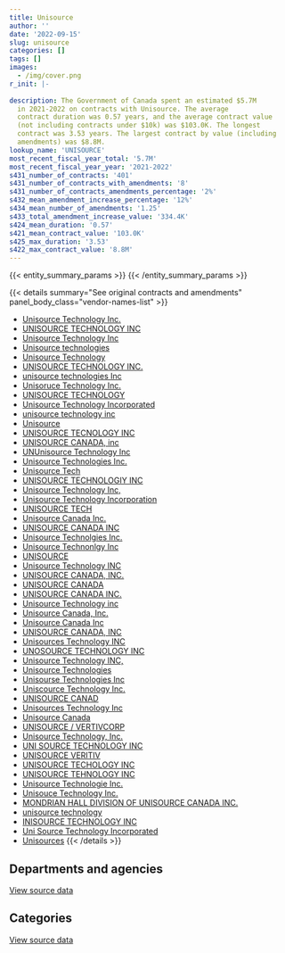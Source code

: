 ```yaml
---
title: Unisource
author: ''
date: '2022-09-15'
slug: unisource
categories: []
tags: []
images:
  - /img/cover.png
r_init: |-
  
description: The Government of Canada spent an estimated $5.7M
  in 2021-2022 on contracts with Unisource. The average
  contract duration was 0.57 years, and the average contract value
  (not including contracts under $10k) was $103.0K. The longest
  contract was 3.53 years. The largest contract by value (including
  amendments) was $8.8M.
lookup_name: 'UNISOURCE'
most_recent_fiscal_year_total: '5.7M'
most_recent_fiscal_year_year: '2021-2022'
s431_number_of_contracts: '401'
s431_number_of_contracts_with_amendments: '8'
s431_number_of_contracts_amendments_percentage: '2%'
s432_mean_amendment_increase_percentage: '12%'
s434_mean_number_of_amendments: '1.25'
s433_total_amendment_increase_value: '334.4K'
s424_mean_duration: '0.57'
s421_mean_contract_value: '103.0K'
s425_max_duration: '3.53'
s422_max_contract_value: '8.8M'
---
```


<script src="/rmarkdown-libs/htmlwidgets/htmlwidgets.js"></script>
<link href="/rmarkdown-libs/datatables-css/datatables-crosstalk.css" rel="stylesheet" />
<script src="/rmarkdown-libs/datatables-binding/datatables.js"></script>
<script src="/rmarkdown-libs/jquery/jquery-3.6.0.min.js"></script>
<link href="/rmarkdown-libs/dt-core-bootstrap/css/dataTables.bootstrap.min.css" rel="stylesheet" />
<link href="/rmarkdown-libs/dt-core-bootstrap/css/dataTables.bootstrap.extra.css" rel="stylesheet" />
<script src="/rmarkdown-libs/dt-core-bootstrap/js/jquery.dataTables.min.js"></script>
<script src="/rmarkdown-libs/dt-core-bootstrap/js/dataTables.bootstrap.min.js"></script>
<link href="/rmarkdown-libs/crosstalk/css/crosstalk.min.css" rel="stylesheet" />
<script src="/rmarkdown-libs/crosstalk/js/crosstalk.min.js"></script>
<script src="/rmarkdown-libs/htmlwidgets/htmlwidgets.js"></script>
<link href="/rmarkdown-libs/datatables-css/datatables-crosstalk.css" rel="stylesheet" />
<script src="/rmarkdown-libs/datatables-binding/datatables.js"></script>
<script src="/rmarkdown-libs/jquery/jquery-3.6.0.min.js"></script>
<link href="/rmarkdown-libs/dt-core-bootstrap/css/dataTables.bootstrap.min.css" rel="stylesheet" />
<link href="/rmarkdown-libs/dt-core-bootstrap/css/dataTables.bootstrap.extra.css" rel="stylesheet" />
<script src="/rmarkdown-libs/dt-core-bootstrap/js/jquery.dataTables.min.js"></script>
<script src="/rmarkdown-libs/dt-core-bootstrap/js/dataTables.bootstrap.min.js"></script>
<link href="/rmarkdown-libs/crosstalk/css/crosstalk.min.css" rel="stylesheet" />
<script src="/rmarkdown-libs/crosstalk/js/crosstalk.min.js"></script>

{{< entity_summary_params >}}
{{< /entity_summary_params >}}

{{< details summary="See original contracts and amendments" panel_body_class="vendor-names-list" >}}
- [Unisource Technology Inc.](https://search.open.canada.ca/en/ct/?sort=contract_value_f%20desc&page=1&search_text=%22Unisource%20Technology%20Inc.%22)
- [UNISOURCE TECHNOLOGY INC](https://search.open.canada.ca/en/ct/?sort=contract_value_f%20desc&page=1&search_text=%22UNISOURCE%20TECHNOLOGY%20INC%22)
- [Unisource Technology Inc](https://search.open.canada.ca/en/ct/?sort=contract_value_f%20desc&page=1&search_text=%22Unisource%20Technology%20Inc%22)
- [Unisource technologies](https://search.open.canada.ca/en/ct/?sort=contract_value_f%20desc&page=1&search_text=%22Unisource%20technologies%22)
- [Unisource Technology](https://search.open.canada.ca/en/ct/?sort=contract_value_f%20desc&page=1&search_text=%22Unisource%20Technology%22)
- [UNISOURCE TECHNOLOGY INC.](https://search.open.canada.ca/en/ct/?sort=contract_value_f%20desc&page=1&search_text=%22UNISOURCE%20TECHNOLOGY%20INC.%22)
- [unisource technologies Inc](https://search.open.canada.ca/en/ct/?sort=contract_value_f%20desc&page=1&search_text=%22unisource%20technologies%20Inc%22)
- [Unisoruce Technology Inc.](https://search.open.canada.ca/en/ct/?sort=contract_value_f%20desc&page=1&search_text=%22Unisoruce%20Technology%20Inc.%22)
- [UNISOURCE TECHNOLOGY](https://search.open.canada.ca/en/ct/?sort=contract_value_f%20desc&page=1&search_text=%22UNISOURCE%20TECHNOLOGY%22)
- [Unisource Technology Incorporated](https://search.open.canada.ca/en/ct/?sort=contract_value_f%20desc&page=1&search_text=%22Unisource%20Technology%20Incorporated%22)
- [unisource technology inc](https://search.open.canada.ca/en/ct/?sort=contract_value_f%20desc&page=1&search_text=%22unisource%20technology%20inc%22)
- [Unisource](https://search.open.canada.ca/en/ct/?sort=contract_value_f%20desc&page=1&search_text=%22Unisource%22)
- [UNISOURCE TECNOLOGY INC](https://search.open.canada.ca/en/ct/?sort=contract_value_f%20desc&page=1&search_text=%22UNISOURCE%20TECNOLOGY%20INC%22)
- [UNISOURCE CANADA, inc](https://search.open.canada.ca/en/ct/?sort=contract_value_f%20desc&page=1&search_text=%22UNISOURCE%20CANADA%2c%20%20inc%22)
- [UNUnisource Technology Inc](https://search.open.canada.ca/en/ct/?sort=contract_value_f%20desc&page=1&search_text=%22UNUnisource%20Technology%20Inc%22)
- [Unisource Technologies Inc.](https://search.open.canada.ca/en/ct/?sort=contract_value_f%20desc&page=1&search_text=%22Unisource%20Technologies%20Inc.%22)
- [Unisource Tech](https://search.open.canada.ca/en/ct/?sort=contract_value_f%20desc&page=1&search_text=%22Unisource%20Tech%22)
- [UNISOURCE TECHNOLOGIY INC](https://search.open.canada.ca/en/ct/?sort=contract_value_f%20desc&page=1&search_text=%22UNISOURCE%20TECHNOLOGIY%20INC%22)
- [Unisource Technology Inc,](https://search.open.canada.ca/en/ct/?sort=contract_value_f%20desc&page=1&search_text=%22Unisource%20Technology%20Inc%2c%22)
- [Unisource Technology Incorporation](https://search.open.canada.ca/en/ct/?sort=contract_value_f%20desc&page=1&search_text=%22Unisource%20Technology%20Incorporation%22)
- [UNISOURCE TECH](https://search.open.canada.ca/en/ct/?sort=contract_value_f%20desc&page=1&search_text=%22UNISOURCE%20TECH%22)
- [Unisource Canada Inc.](https://search.open.canada.ca/en/ct/?sort=contract_value_f%20desc&page=1&search_text=%22Unisource%20Canada%20Inc.%22)
- [UNISOURCE CANADA INC](https://search.open.canada.ca/en/ct/?sort=contract_value_f%20desc&page=1&search_text=%22UNISOURCE%20CANADA%20INC%22)
- [Unisource Technolgies Inc.](https://search.open.canada.ca/en/ct/?sort=contract_value_f%20desc&page=1&search_text=%22Unisource%20Technolgies%20Inc.%22)
- [Unisource Technonlgy Inc](https://search.open.canada.ca/en/ct/?sort=contract_value_f%20desc&page=1&search_text=%22Unisource%20Technonlgy%20Inc%22)
- [UNISOURCE](https://search.open.canada.ca/en/ct/?sort=contract_value_f%20desc&page=1&search_text=%22UNISOURCE%22)
- [Unisource Technology INC](https://search.open.canada.ca/en/ct/?sort=contract_value_f%20desc&page=1&search_text=%22Unisource%20Technology%20INC%22)
- [UNISOURCE CANADA, INC.](https://search.open.canada.ca/en/ct/?sort=contract_value_f%20desc&page=1&search_text=%22UNISOURCE%20CANADA%2c%20INC.%22)
- [UNISOURCE CANADA](https://search.open.canada.ca/en/ct/?sort=contract_value_f%20desc&page=1&search_text=%22UNISOURCE%20CANADA%22)
- [UNISOURCE CANADA INC.](https://search.open.canada.ca/en/ct/?sort=contract_value_f%20desc&page=1&search_text=%22UNISOURCE%20CANADA%20INC.%22)
- [Unisource Technology inc](https://search.open.canada.ca/en/ct/?sort=contract_value_f%20desc&page=1&search_text=%22Unisource%20Technology%20inc%22)
- [Unisource Canada, Inc.](https://search.open.canada.ca/en/ct/?sort=contract_value_f%20desc&page=1&search_text=%22Unisource%20Canada%2c%20Inc.%22)
- [Unisource Canada Inc](https://search.open.canada.ca/en/ct/?sort=contract_value_f%20desc&page=1&search_text=%22Unisource%20Canada%20Inc%22)
- [UNISOURCE CANADA, INC](https://search.open.canada.ca/en/ct/?sort=contract_value_f%20desc&page=1&search_text=%22UNISOURCE%20CANADA%2c%20INC%22)
- [Unisources Technology INC](https://search.open.canada.ca/en/ct/?sort=contract_value_f%20desc&page=1&search_text=%22Unisources%20Technology%20INC%22)
- [UNOSOURCE TECHNOLOGY INC](https://search.open.canada.ca/en/ct/?sort=contract_value_f%20desc&page=1&search_text=%22UNOSOURCE%20TECHNOLOGY%20INC%22)
- [Unisource Technology INC,](https://search.open.canada.ca/en/ct/?sort=contract_value_f%20desc&page=1&search_text=%22Unisource%20Technology%20INC%2c%22)
- [Unisource Technologies](https://search.open.canada.ca/en/ct/?sort=contract_value_f%20desc&page=1&search_text=%22Unisource%20Technologies%22)
- [Unisourse Technologies Inc](https://search.open.canada.ca/en/ct/?sort=contract_value_f%20desc&page=1&search_text=%22Unisourse%20Technologies%20Inc%22)
- [Uniscource Technology Inc.](https://search.open.canada.ca/en/ct/?sort=contract_value_f%20desc&page=1&search_text=%22Uniscource%20Technology%20Inc.%22)
- [UNISOURCE CANAD](https://search.open.canada.ca/en/ct/?sort=contract_value_f%20desc&page=1&search_text=%22UNISOURCE%20CANAD%22)
- [Unisources Technology Inc](https://search.open.canada.ca/en/ct/?sort=contract_value_f%20desc&page=1&search_text=%22Unisources%20Technology%20Inc%22)
- [Unisource Canada](https://search.open.canada.ca/en/ct/?sort=contract_value_f%20desc&page=1&search_text=%22Unisource%20Canada%22)
- [UNISOURCE / VERTIVCORP](https://search.open.canada.ca/en/ct/?sort=contract_value_f%20desc&page=1&search_text=%22UNISOURCE%20%2f%20VERTIVCORP%22)
- [Unisource Technology, Inc.](https://search.open.canada.ca/en/ct/?sort=contract_value_f%20desc&page=1&search_text=%22Unisource%20Technology%2c%20Inc.%22)
- [UNI SOURCE TECHNOLOGY INC](https://search.open.canada.ca/en/ct/?sort=contract_value_f%20desc&page=1&search_text=%22UNI%20SOURCE%20TECHNOLOGY%20INC%22)
- [UNISOURCE VERITIV](https://search.open.canada.ca/en/ct/?sort=contract_value_f%20desc&page=1&search_text=%22UNISOURCE%20VERITIV%22)
- [UNISOURCE TECHOLOGY INC](https://search.open.canada.ca/en/ct/?sort=contract_value_f%20desc&page=1&search_text=%22UNISOURCE%20TECHOLOGY%20INC%22)
- [UNISOURCE TEHNOLOGY INC](https://search.open.canada.ca/en/ct/?sort=contract_value_f%20desc&page=1&search_text=%22UNISOURCE%20TEHNOLOGY%20INC%22)
- [Unisource Technologie Inc.](https://search.open.canada.ca/en/ct/?sort=contract_value_f%20desc&page=1&search_text=%22Unisource%20Technologie%20Inc.%22)
- [Unisouce Technology Inc.](https://search.open.canada.ca/en/ct/?sort=contract_value_f%20desc&page=1&search_text=%22Unisouce%20Technology%20Inc.%22)
- [MONDRIAN HALL DIVISION OF UNISOURCE CANADA INC.](https://search.open.canada.ca/en/ct/?sort=contract_value_f%20desc&page=1&search_text=%22MONDRIAN%20HALL%20DIVISION%20OF%20UNISOURCE%20CANADA%20INC.%22)
- [unisource technology](https://search.open.canada.ca/en/ct/?sort=contract_value_f%20desc&page=1&search_text=%22unisource%20technology%22)
- [INISOURCE TECHNOLOGY INC](https://search.open.canada.ca/en/ct/?sort=contract_value_f%20desc&page=1&search_text=%22INISOURCE%20TECHNOLOGY%20INC%22)
- [Uni Source Technology Incorporated](https://search.open.canada.ca/en/ct/?sort=contract_value_f%20desc&page=1&search_text=%22Uni%20Source%20Technology%20Incorporated%22)
- [Unisources](https://search.open.canada.ca/en/ct/?sort=contract_value_f%20desc&page=1&search_text=%22Unisources%22)
{{< /details >}}

## Departments and agencies

<div id="htmlwidget-1" style="width:100%;height:auto;" class="datatables html-widget"></div>
<script type="application/json" data-for="htmlwidget-1">{"x":{"style":"bootstrap","filter":"none","vertical":false,"data":[["<a href=\"/departments/cbsa-asfc/\">Canada Border Services Agency<\/a>","<a href=\"/departments/csps-efpc/\">Canada School of Public Service<\/a>","<a href=\"/departments/dfo-mpo/\">Fisheries and Oceans Canada<\/a>","<a href=\"/departments/dnd-mdn/\">National Defence<\/a>","<a href=\"/departments/nrc-cnrc/\">National Research Council Canada<\/a>","<a href=\"/departments/nrcan-rncan/\">Natural Resources Canada<\/a>","<a href=\"/departments/pwgsc-tpsgc/\">Public Services and Procurement Canada<\/a>","<a href=\"/departments/rcmp-grc/\">Royal Canadian Mounted Police<\/a>","<a href=\"/departments/tc/\">Transport Canada<\/a>"],[null,null,null,7073331.6,null,null,null,36261.23,null],[64263.1,24920.03,null,4435369.6,214273.88,null,null,null,33404.71],[null,null,14044.37,5030012.43,2320.45,3615.95,29864.54,505312.85,44621.75],[null,null,569577.42,4612291.75,null,87988.02,null,408036.54,10498.18]],"container":"<table class=\"table table-striped table-hover row-border order-column display\">\n  <thead>\n    <tr>\n      <th>Department<\/th>\n      <th>2018-2019<\/th>\n      <th>2019-2020<\/th>\n      <th>2020-2021<\/th>\n      <th>2021-2022<\/th>\n    <\/tr>\n  <\/thead>\n<\/table>","options":{"order":[[4,"desc"]],"pageLength":10,"autoWidth":true,"columnDefs":[{"targets":1,"render":"function(data, type, row, meta) {\n    return type !== 'display' ? data : DTWidget.formatCurrency(data, \"$\", 2, 3, \",\", \".\", true, null);\n  }"},{"targets":2,"render":"function(data, type, row, meta) {\n    return type !== 'display' ? data : DTWidget.formatCurrency(data, \"$\", 2, 3, \",\", \".\", true, null);\n  }"},{"targets":3,"render":"function(data, type, row, meta) {\n    return type !== 'display' ? data : DTWidget.formatCurrency(data, \"$\", 2, 3, \",\", \".\", true, null);\n  }"},{"targets":4,"render":"function(data, type, row, meta) {\n    return type !== 'display' ? data : DTWidget.formatCurrency(data, \"$\", 2, 3, \",\", \".\", true, null);\n  }"},{"width":"16%","targets":[1,2,3,4]},{"className":"dt-right","targets":[1,2,3,4]}],"orderClasses":false}},"evals":["options.columnDefs.0.render","options.columnDefs.1.render","options.columnDefs.2.render","options.columnDefs.3.render"],"jsHooks":[]}</script>
<p class="text-right">
<a href="https://github.com/GoC-Spending/contracts-data/tree/main/data/out/vendors/unisource/summary_by_fiscal_year_by_department.csv" class="source-data-link btn btn-link">View source data</a>
</p>

## Categories

<div id="htmlwidget-2" style="width:100%;height:auto;" class="datatables html-widget"></div>
<script type="application/json" data-for="htmlwidget-2">{"x":{"style":"bootstrap","filter":"none","vertical":false,"data":[["<a href=\"/categories/facilities_and_construction/\">Facilities and construction<\/a>","<a href=\"/categories/office_management/\">Office management<\/a>","<a href=\"/categories/defence/\">Defence<\/a>","<a href=\"/categories/information_technology/\">Information technology<\/a>","<a href=\"/categories/transportation_and_logistics/\">Transportation and logistics<\/a>","<a href=\"/categories/industrial_products_and_services/\">Industrial products and services<\/a>"],[228808.27,null,4177717.73,null,36261.23,2666805.6],[441075.2,null,2299376.15,24920.03,226001.8,1780858.14],[376833.7,29864.54,2665305.64,null,60986.57,2496801.89],[403600.06,null,1110269.02,null,651689.04,3522833.8]],"container":"<table class=\"table table-striped table-hover row-border order-column display\">\n  <thead>\n    <tr>\n      <th>Category<\/th>\n      <th>2018-2019<\/th>\n      <th>2019-2020<\/th>\n      <th>2020-2021<\/th>\n      <th>2021-2022<\/th>\n    <\/tr>\n  <\/thead>\n<\/table>","options":{"order":[[4,"desc"]],"dom":"t","pageLength":30,"autoWidth":true,"columnDefs":[{"targets":1,"render":"function(data, type, row, meta) {\n    return type !== 'display' ? data : DTWidget.formatCurrency(data, \"$\", 2, 3, \",\", \".\", true, null);\n  }"},{"targets":2,"render":"function(data, type, row, meta) {\n    return type !== 'display' ? data : DTWidget.formatCurrency(data, \"$\", 2, 3, \",\", \".\", true, null);\n  }"},{"targets":3,"render":"function(data, type, row, meta) {\n    return type !== 'display' ? data : DTWidget.formatCurrency(data, \"$\", 2, 3, \",\", \".\", true, null);\n  }"},{"targets":4,"render":"function(data, type, row, meta) {\n    return type !== 'display' ? data : DTWidget.formatCurrency(data, \"$\", 2, 3, \",\", \".\", true, null);\n  }"},{"width":"16%","targets":[1,2,3,4]},{"className":"dt-right","targets":[1,2,3,4]}],"orderClasses":false,"lengthMenu":[10,25,30,50,100]}},"evals":["options.columnDefs.0.render","options.columnDefs.1.render","options.columnDefs.2.render","options.columnDefs.3.render"],"jsHooks":[]}</script>
<p class="text-right">
<a href="https://github.com/GoC-Spending/contracts-data/tree/main/data/out/vendors/unisource/summary_by_fiscal_year_by_category.csv" class="source-data-link btn btn-link">View source data</a>
</p>
